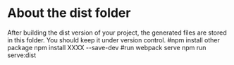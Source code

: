 # About the dist folder
After building the dist version of your project, the generated files are stored in this folder. You should keep it under version control.
#npm install other package
npm install XXXX --save-dev
#run webpack serve
npm run serve:dist

